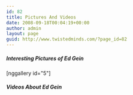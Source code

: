 ```yaml
---
id: 82
title: Pictures And Videos
date: 2008-09-18T00:04:19+00:00
author: admin
layout: page
guid: http://www.twistedminds.com/?page_id=82
---
```

<p class="dropcap-first">
  <h5>
    Interesting Pictures of Ed Gein
  </h5>[nggallery id="5"]
  
  <h5>
    Videos About Ed Gein
  </h5>
  
  <div class="center" style="text-align: center;">
  </div>